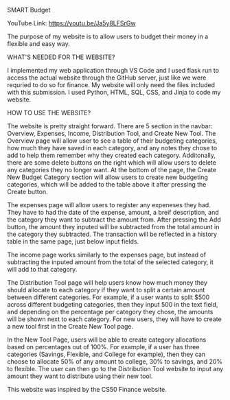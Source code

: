 SMART Budget

YouTube Link: https://youtu.be/Ja5y8LFSrGw 

The purpose of my website is to allow users to budget 
their money in a flexible and easy way.

WHAT'S NEEDED FOR THE WEBSITE?

I implemented my web application through VS Code and 
I used flask run to access the actual website through 
the GitHub server, just like we were requried to do 
so for finance. My website will only need the files 
included with this submission. I used Python, HTML, 
SQL, CSS, and Jinja to code my website. 

HOW TO USE THE WEBSITE?

The website is pretty straight forward. There are 
5 section in the navbar: Overview, Expenses, Income, 
Distribution Tool, and Create New Tool. The Overview
page will allow user to see a table of their 
budgeting categories, how much they have saved in each
category, and any notes they chose to add to help
them remember why they created each category. Additonally, 
there are some delete buttons on the right which will
allow users to delete any categories they no longer
want. At the bottom of the page, the Create New Budget
Category section will allow users to create new budgeting
categories, which will be added to the table above it after 
pressing the Create button. 

The expenses page will allow users to register any
expeneses they had. They have to had the date of the expense,
amount, a breif description, and the category they want
to subtract the amount from. After pressing the Add button, 
the amount they inputed will be subtracted from the total 
amount in the category they subtracted. The transaction will
be reflected in a history table in the same page, just below 
input fields. 

The income page works similarly to the expenses page, but
instead of subtracting the inputed amount from the total 
of the selected category, it will add to that category.

The Distribution Tool page will help users know how much
money they should allocate to each category if they want to
split a certain amount between different categories. For
example, if a user wants to split $500 across different
budgeting categories, then they input 500 in the text field,
and depending on the percentage per category they chose, 
the amounts will be shown next to each category. For new
users, they will have to create a new tool first in the 
Create New Tool page. 

In the New Tool Page, users will be able to create category
allocations based on percentages out of 100%. For example, 
if a user has three categories (Savings, Flexible, and College for example), 
then they can choose to allocate 50% of any amount to college, 
30% to savings, and 20% to flexible. The user can then go to 
the Distribution Tool website to input any amount they want to
distribute using their new tool. 

This website was inspired by the CS50 Finance website. 
